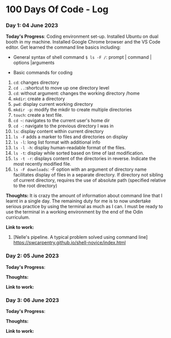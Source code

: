 # 100 Days Of Code - Log

### Day 1: 04 June 2023

**Today's Progress**: Coding environment set-up. Installed Ubuntu on dual booth in my machine. Installed Google Chrome browser and the VS Code editor. Get learned the command line basics including:

* General syntax of shell command
   `$ ls -F /`: prompt | command | options |arguments
    

* Basic commands for coding
1. `cd`: changes directory
2. `cd ..`:shortcut to move up one directory level
3. `cd`: without argument: changes the working directory /home
4. `mkdir`: create a directory
5. `pwd`: display current working directory
5. `mkdir -p`: modify the mkdir to create multiple directories
6. `touch`: create a text file.
7. `cd ~`: navigates to the current user's home dir
8. `cd -`: navigate to the previous directory I was in
9. `ls`: display content within current directory
10. `ls -F` adds a marker to files and directories on display
11. `ls -l`: long list format with additional info
12. `ls -l -h`: display human-readable format of the files.
13. `ls -t`: display while sorted based on time of last modification.
14. `ls -t -r`: displays content of the directories in reverse. Indicate the most recently modified file.
15. `ls -F downloads`: -F option with an argument of directory name facilitates display of files in a separate directory. If directory not sibling of current directory, requires the use of absolute path (specified relative to the root directory)


**Thoughts:**
It is crazy the amount of information about command line that I learnt in a single day. The remaining duty for me is to now undertake serious practice by using the terminal as much as I can. I must be ready to use the terminal in a working environment by the end of the Odin curriculum.

**Link to work:**
1.  [Nelle's pipeline. A typical problem solved using command line] https://swcarpentry.github.io/shell-novice/index.html

### Day 2: 05 June 2023

**Today's Progress**: 

**Thoughts:** 

**Link to work:**

### Day 3: 06 June 2023

**Today's Progress**: 

**Thoughts:** 

**Link to work:**

<!-- ### Day 3: 06 June 2023

**Today's Progress**: 

**Thoughts:** 

**Link to work:** -->
<!-- ### Day 1: June 27, Monday

**Today's Progress**: I've gone through many exercises on FreeCodeCamp.

**Thoughts** I've recently started coding, and it's a great feeling when I finally solve an algorithm challenge after a lot of attempts and hours spent.

**Link(s) to work**
1. [Find the Longest Word in a String](https://www.freecodecamp.com/challenges/find-the-longest-word-in-a-string)
2. [Title Case a Sentence](https://www.freecodecamp.com/challenges/title-case-a-sentence) -->
